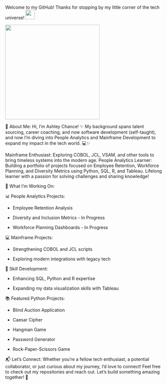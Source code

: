 Welcome to my GitHub!
Thanks for stopping by my little corner of the tech universe!
<img src="https://raw.githubusercontent.com/MartinHeinz/MartinHeinz/master/wave.gif" width="30px">

<img src="https://media.giphy.com/media/3o72F2fmqq8uYg6VdC/giphy.gif" width="300px">

🌟 About Me:
Hi, I’m Ashley Chance! ✨
My background spans talent sourcing, career coaching, and now software development (self-taught), and now I’m diving into People Analytics and Mainframe Development to expand my impact in the tech world. 💻✨

Mainframe Enthusiast: Exploring COBOL, JCL, VSAM, and other tools to bring timeless systems into the modern age.
People Analytics Learner: Building a portfolio of projects focused on Employee Retention, Workforce Planning, and Diversity Metrics using Python, SQL, R, and Tableau.
Lifelong learner with a passion for solving challenges and sharing knowledge!

🎯 What I’m Working On:

📊 People Analytics Projects: 

- Employee Retention Analysis

- Diversity and Inclusion Metrics - In Progress

- Workforce Planning Dashboards - In Progress
  

💻 Mainframe Projects:

- Strengthening COBOL and JCL scripts

- Exploring modern integrations with legacy tech


🔧 Skill Development:

- Enhancing SQL, Python and R expertise

- Expanding my data visualization skills with Tableau
  

📚 Featured Python Projects:

- Blind Auction Application

- Caesar Cipher

- Hangman Game

- Password Generator

- Rock-Paper-Scissors Game



📬 Let’s Connect:
Whether you’re a fellow tech enthusiast, a potential collaborator, or just curious about my journey, I’d love to connect! Feel free to check out my repositories and reach out. Let’s build something amazing together! 💌





